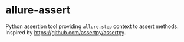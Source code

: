 # allure-assert

Python assertion tool providing `allure.step` context to assert methods. Inspired by https://github.com/assertpy/assertpy.
